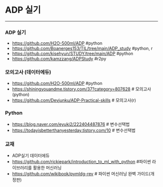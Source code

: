# ADP 실기
***

### ADP 실기 
- https://github.com/H2O-500ml/ADP #python
- https://github.com/Boanerges153/TIL/tree/main/ADP_study #python, r
- https://github.com/kisehyun/STUDY/tree/main/ADP #python
- https://github.com/kamzzang/ADPStudy  #r2py

### 모의고사 (데이터에듀)
- https://github.com/H2O-500ml/ADP #python
- https://shiningyouandme.tistory.com/37?category=807628 # 모의고사(python)
- https://github.com/Devjunku/ADP-Practical-skills # 모의고사(r)

### Python
- https://blog.naver.com/eyuki2/222404487876 # 변수선택법
- https://todayisbetterthanyesterday.tistory.com/10 # 변수선택법

### 교재
- ADP실기 데이터에듀
- https://github.com/rickiepark/introduction_to_ml_with_python #파이썬 라이브러리를 활용한 머신러닝
- https://github.com/wikibook/pymldg-rev # 파이썬 머신러닝 완벽 가이드(개정판)

